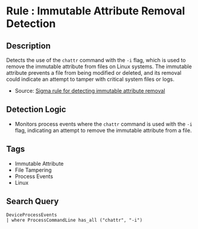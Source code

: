 # Rule : Immutable Attribute Removal Detection

## Description
Detects the use of the `chattr` command with the `-i` flag, which is used to remove the immutable attribute from files on Linux systems. The immutable attribute prevents a file from being modified or deleted, and its removal could indicate an attempt to tamper with critical system files or logs.

- Source: [Sigma rule for detecting immutable attribute removal](https://github.com/SigmaHQ/sigma/blob/0bb6f0c0d75ae3e1c37f9ab77d68f20cdb32ecd3/rules/linux/process_creation/proc_creation_lnx_chattr_immutable_removal.yml)

## Detection Logic
- Monitors process events where the `chattr` command is used with the `-i` flag, indicating an attempt to remove the immutable attribute from a file.

## Tags
- Immutable Attribute
- File Tampering
- Process Events
- Linux

## Search Query
```kql
DeviceProcessEvents
| where ProcessCommandLine has_all ("chattr", "-i")
